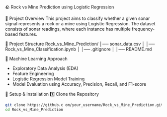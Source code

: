 🪨 Rock vs Mine Prediction using Logistic Regression

📌 Project Overview
This project aims to classify whether a given sonar signal represents a rock or a mine using Logistic Regression. The dataset consists of sonar readings, where each instance has multiple frequency-based features.


📂 Project Structure
Rock_vs_Mine_Prediction/
│── sonar_data.csv
│
│── Rock_vs_Mine_Classification.ipynb 
│
│── .gitignore
│
│── README.md



🔬 Machine Learning Approach
- Exploratory Data Analysis (EDA)
- Feature Engineering
- Logistic Regression Model Training
- Model Evaluation using Accuracy, Precision, Recall, and F1-score



🔧 Setup & Installation
1️⃣ Clone the Repository
```bash
git clone https://github.c om/your_username/Rock_vs_Mine_Prediction.git
cd Rock_vs_Mine_Prediction